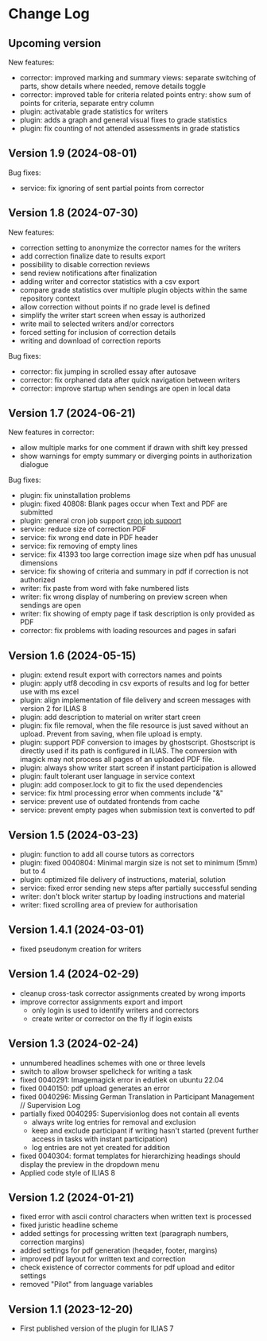 # Change Log

## Upcoming version
New features:
- corrector: improved marking and summary views: separate switching of parts, show details where needed, remove details toggle
- corrector: improved table for criteria related points entry: show sum of points for criteria, separate entry column
- plugin: activatable grade statistics for writers
- plugin: adds a graph and general visual fixes to grade statistics
- plugin: fix counting of not attended assessments in grade statistics

## Version 1.9 (2024-08-01)
Bug fixes:
- service: fix ignoring of sent partial points from corrector

## Version 1.8 (2024-07-30)
New features:
- correction setting to anonymize the corrector names for the writers
- add correction finalize date to results export
- possibility to disable correction reviews
- send review notifications after finalization
- adding writer and corrector statistics with a csv export
- compare grade statistics over multiple plugin objects within the same repository context
- allow correction without points if no grade level is defined
- simplify the writer start screen when essay is authorized
- write mail to selected writers and/or correctors
- forced setting for inclusion of correction details
- writing and download of correction reports

Bug fixes:
- corrector: fix jumping in scrolled essay after autosave
- corrector: fix orphaned data after quick navigation between writers
- corrector: improve startup when sendings are open in local data

## Version 1.7 (2024-06-21)
New features in corrector:
- allow multiple marks for one comment if drawn with shift key pressed
- show warnings for empty summary or diverging points in authorization dialogue

Bug fixes:
- plugin: fix uninstallation problems
- plugin: fixed 40808: Blank pages occur when Text and PDF are submitted
- plugin: general cron job support [cron job support](https://github.com/EDUTIEK/LongEssayAssessmentCron/)
- service: reduce size of correction PDF
- service: fix wrong end date in PDF header
- service: fix removing of empty lines
- service: fix 41393 too large correction image size when pdf has unusual dimensions
- service: fix showing of criteria and summary in pdf if correction is not authorized
- writer: fix paste from word with fake numbered lists
- writer: fix wrong display of numbering on preview screen when sendings are open
- writer: fix showing of empty page if task description is only provided as PDF
- corrector: fix problems with loading resources and pages in safari


## Version 1.6 (2024-05-15)
- plugin: extend result export with correctors names and points
- plugin: apply utf8 decoding in csv exports of results and log for better use with ms excel
- plugin: align implementation of file delivery and screen messages with version 2 for ILIAS 8
- plugin: add description to material on writer start creen
- plugin: fix file removal, when the file resource is just saved without an upload. Prevent from saving, when file upload is empty.
- plugin: support PDF conversion to images by ghostscript. Ghostscript is directly used if its path is configured in ILIAS. The conversion with imagick may not process all pages of an uploaded PDF file.
- plugin: always show writer start screen if instant participation is allowed
- plugin: fault tolerant user language in service context
- plugin: add composer.lock to git to fix the used dependencies
- service: fix html processing error when comments include "&"
- service: prevent use of outdated frontends from cache
- service: prevent empty pages when submission text is converted to pdf

## Version 1.5 (2024-03-23)
- plugin: function to add all course tutors as correctors
- plugin: fixed 0040804: Minimal margin size is not set to minimum (5mm) but to 4
- plugin: optimized file delivery of instructions, material, solution
- service: fixed error sending new steps after partially successful sending
- writer: don't block writer startup by loading instructions and material
- writer: fixed scrolling area of preview for authorisation

## Version 1.4.1 (2024-03-01)
- fixed pseudonym creation for writers

## Version 1.4 (2024-02-29)
- cleanup cross-task corrector assignments created by wrong imports
- improve corrector assignments export and import
    - only login is used to identify writers and correctors
    - create writer or corrector on the fly if login exists

## Version 1.3 (2024-02-24)
- unnumbered headlines schemes with one or three levels
- switch to allow browser spellcheck for writing a task
- fixed 0040291: Imagemagick error in edutiek on ubuntu 22.04
- fixed 0040150: pdf upload generates an error
- fixed 0040296: Missing German Translation in Participant Management // Supervision Log
- partially fixed 0040295: Supervisionlog does not contain all events
  - always write log entries for removal and exclusion
  - keep and exclude participant if writing hasn't started (prevent further access in tasks with instant participation)
  - log entries are not yet created for addition
- fixed 0040304: format templates for hierarchizing headings should display the preview in the dropdown menu
- Applied code style of ILIAS 8

## Version 1.2 (2024-01-21)
- fixed error with ascii control characters when written text is processed
- fixed juristic headline scheme
- added settings for processing written text (paragraph numbers, correction margins)
- added settings for pdf generation (heqader, footer, margins)
- improved pdf layout for written text and correction
- check existence of corrector comments for pdf upload and editor settings
- removed "Pilot" from language variables

## Version 1.1 (2023-12-20)
- First published version of the plugin for ILIAS 7